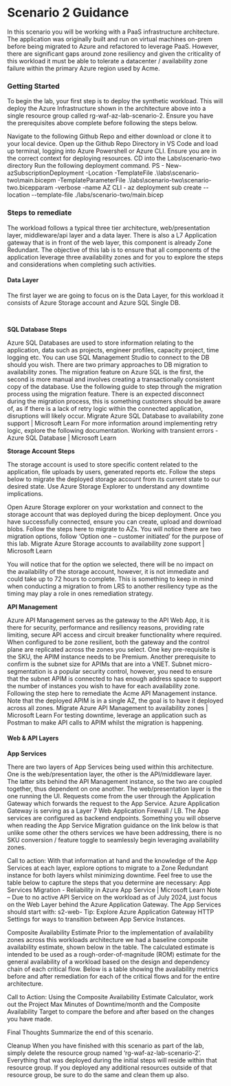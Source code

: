 # Scenario 2 Guidance

In this scenario you will be working with a PaaS infrastructure architecture.
The application was originally built and run on virtual machines on-prem before being migrated to Azure and refactored to leverage PaaS. However, there are significant gaps around zone resiliency and given the criticality of this workload it must be able to tolerate a datacenter / availability zone failure within the primary Azure region used by Acme.

### Getting Started 
To begin the lab, your first step is to deploy the synthetic workload. This will deploy the Azure Infrastructure shown in the architecture above into a single resource group called rg-waf-az-lab-scenario-2. Ensure you have the prerequisites above complete before following the steps below.

Navigate to the following Github Repo and either download or clone it to your local device.
Open up the Github Repo Directory in VS Code and load up terminal, logging into Azure Powershell or Azure CLI.
Ensure you are in the correct context for deploying resources.
CD into the Labs\scenario-two directory
Run the following deployment command.
PS - New-azSubscriptionDeployment -Location <location> -TemplateFile .\labs\scenario-two\main.bicepm -TemplateParameterFile .\labs\scenario-two\scenario-two.bicepparam -verbose -name <PROVIDE DEPLOYMENT NAME>
AZ CLI - az deployment sub create --location <location> --template-file ./labs/scenario-two/main.bicep 


### Steps to remediate
The workload follows a typical three tier architecture, web/presentation layer, middleware/api layer and a data layer. There is also a L7 Application gateway that is in front of the web layer, this component is already Zone Redundant.
The objective of this lab is to ensure that all components of the application leverage three availability zones and for you to explore the steps and considerations when completing such activities.

#### Data Layer
The first layer we are going to focus on is the Data Layer, for this workload it consists of Azure Storage account and Azure SQL Single DB.

<br>

**SQL Database Steps**

Azure SQL Databases are used to store information relating to the application, data such as projects, engineer profiles, capacity project, time logging etc. You can use SQL Management Studio to connect to the DB should you wish.
There are two primary approaches to DB migration to availability zones. The migration feature on Azure SQL is the first, the second is more manual and involves creating a transactionally consistent copy of the database. Use the following guide to step through the migration process using the migration feature.
There is an expected disconnect during the migration process, this is something customers should be aware of, as if there is a lack of retry logic within the connected application, disruptions will likely occur.
Migrate Azure SQL Database to availability zone support | Microsoft Learn
For more information around implementing retry logic, explore the following documentation. 
Working with transient errors - Azure SQL Database | Microsoft Learn

**Storage Account Steps**

The storage account is used to store specific content related to the application, file uploads by users, generated reports etc. Follow the steps below to migrate the deployed storage account from its current state to our desired state. Use Azure Storage Explorer to understand any downtime implications.

Open Azure Storage explorer on your workstation and connect to the storage account that was deployed during the bicep deployment.
Once you have successfully connected, ensure you can create, upload and download blobs.
Follow the steps here to migrate to AZs. You will notice there are two migration options, follow ‘Option one – customer initiated’ for the purpose of this lab.
Migrate Azure Storage accounts to availability zone support | Microsoft Learn

You will notice that for the option we selected, there will be no impact on the availability of the storage account, however, it is not immediate and could take up to 72 hours to complete. This is something to keep in mind when conducting a migration to from LRS to another resiliency type as the timing may play a role in ones remediation strategy.

**API Management**

Azure API Management serves as the gateway to the API Web App, it is there for security, performance and resiliency reasons, providing rate limiting, secure API access and circuit breaker functionality where required. When configured to be zone resilient, both the gateway and the control plane are replicated across the zones you select.
One key pre-requisite is the SKU, the APIM instance needs to be Premium. Another prerequisite to confirm is the subnet size for APIMs that are into a VNET. Subnet micro-segmentation is a popular security control, however, you need to ensure that the subnet APIM is connected to has enough address space to support the number of instances you wish to have for each availability zone.
Following the step here to remediate the Acme API Management instance. Note that the deployed APIM is in a single AZ, the goal is to have it deployed across all zones. 
Migrate Azure API Management to availability zones | Microsoft Learn 
For testing downtime, leverage an application such as Postman to make API calls to APIM whilst the migration is happening.

#### Web & API Layers

**App Services**

There are two layers of App Services being used within this architecture. One is the web/presentation layer, the other is the API/middleware layer. The latter sits behind the API Management instance, so the two are coupled together, thus dependent on one another.
The web/presentation layer is the one running the UI. Requests come from the user through the Application Gateway which forwards the request to the App Service. Azure Application Gateway is serving as a Layer 7 Web Application Firewall / LB. The App services are configured as backend endpoints.
Something you will observe when reading the App Service Migration guidance on the link below is that unlike some other the others services we have been addressing, there is no SKU conversion / feature toggle to seamlessly begin leveraging availability zones.

Call to action: With that information at hand and the knowledge of the App Services at each layer, explore options to migrate to a Zone Redundant instance for both layers whilst minimizing downtime. Feel free to use the table below to capture the steps that you determine are necessary:
App Services Migration - Reliability in Azure App Service | Microsoft Learn
Note – Due to no active API Service on the workload as of July 2024, just focus on the Web Layer behind the Azure Application Gateway. The App Services should start with: s2-web-<uniquestring>
Tip: Explore Azure Application Gateway HTTP Settings for ways to transition between App Service Instances.






Composite Availability Estimate
Prior to the implementation of availability zones across this workloads architecture we had a baseline composite availability estimate, shown below in the table. The calculated estimate is intended to be used as a rough-order-of-magnitude (ROM) estimate for the general availability of a workload based on the design and dependency chain of each critical flow. Below is a table showing the availability metrics before and after remediation for each of the critical flows and for the entire architecture.

Call to Action: Using the Composite Availability Estimate Calculator, work out the Project Max Minutes of Downtime/month and the Composite Availability Target to compare the before and after based on the changes you have made.





Final Thoughts
Summarize the end of this scenario.

Cleanup
When you have finished with this scenario as part of the lab, simply delete the resource group named ‘rg-waf-az-lab-scenario-2’. Everything that was deployed during the initial steps will reside within that resource group. 
If you deployed any additional resources outside of that resource group, be sure to do the same and clean them up also.
